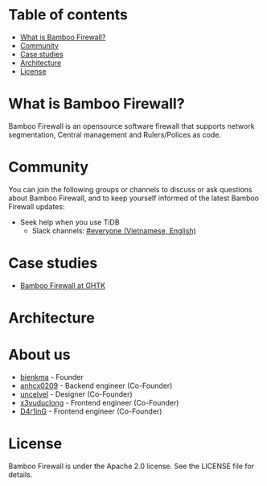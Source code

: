 # Table of contents
- [What is Bamboo Firewall?](#What-is-Bamboo-Firewall?)
- [Community](#Community)
- [Case studies](#Case-studies)
- [Architecture](#Architecture)
- [License](#License)

# What is Bamboo Firewall?
Bamboo Firewall is an opensource software firewall that supports network segmentation, Central management and Rulers/Polices as code.

# Community
You can join the following groups or channels to discuss or ask questions about Bamboo Firewall, and to keep yourself informed of the latest Bamboo Firewall updates:
- Seek help when you use TiDB
  - Slack channels: [#everyone (Vietnamese, English)](https://join.slack.com/t/bamboo-firewall/shared_invite/zt-207jwcvcl-tIXUfYBKoe6TNPcce6iqXw)

# Case studies
- [Bamboo Firewall at GHTK](./case-studies/ghtk.md)
# Architecture

# About us
- [bienkma](https://bienkma.github.io) - Founder
- [anhcx0209](https://github.com/anhcx0209) - Backend engineer (Co-Founder)
- [uncelvel](https://github.com/uncelvel) - Designer (Co-Founder)
- [x3vuduclong](https://github.com/x3vuduclong) - Frontend engineer (Co-Founder)
- [D4r1inG](https://github.com/D4r1inG) - Frontend engineer (Co-Founder)

# License

Bamboo Firewall is under the Apache 2.0 license. See the LICENSE file for details.

